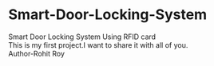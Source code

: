 # Smart-Door-Locking-System
Smart Door Locking System Using RFID card
<br>
This is my first project.I want to share it with all of you.
<br>
Author-Rohit Roy
